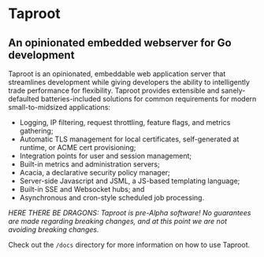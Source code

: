 # Taproot
## An opinionated embedded webserver for Go development

Taproot is an opinionated, embeddable web application server that streamlines development while giving developers the 
ability to intelligently trade performance for flexibility. Taproot provides extensible and sanely-defaulted batteries-included 
solutions for common requirements for modern small-to-midsized applications:

- Logging, IP filtering, request throttling, feature flags, and metrics gathering;
- Automatic TLS management for local certificates, self-generated at runtime, or ACME cert provisioning;
- Integration points for user and session management;
- Built-in metrics and administration servers;
- Acacia, a declarative security policy manager;
- Server-side Javascript and JSML, a JS-based templating language;
- Built-in SSE and Websocket hubs; and
- Asynchronous and cron-style scheduled job processing.



*HERE THERE BE DRAGONS: Taproot is pre-Alpha software! No guarantees are made regarding breaking changes, and at this point we are not avoiding 
breaking changes.*

Check out the `/docs` directory for more information on how to use Taproot.
